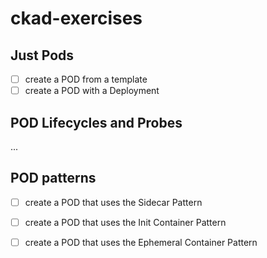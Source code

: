 # ckad-exercises

## Just Pods

- [ ] create a POD from a template
- [ ] create a POD with a Deployment

## POD Lifecycles and Probes
...

## POD patterns

- [ ] create a POD that uses the Sidecar Pattern
- [ ] create a POD that uses the Init Container Pattern
- [ ] create a POD that uses the Ephemeral Container Pattern

